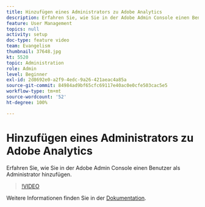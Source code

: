 ```yaml
---
title: Hinzufügen eines Administrators zu Adobe Analytics
description: Erfahren Sie, wie Sie in der Adobe Admin Console einen Benutzer als Administrator hinzufügen.
feature: User Management
topics: null
activity: setup
doc-type: feature video
team: Evangelism
thumbnail: 37648.jpg
kt: 5520
topic: Administration
role: Admin
level: Beginner
exl-id: 2d8692e0-a2f9-4edc-9a26-421aeac4a85a
source-git-commit: 84984ad9bf65cfc69117e40ac0e0cfe503cac5e5
workflow-type: tm+mt
source-wordcount: '52'
ht-degree: 100%

---
```


# Hinzufügen eines Administrators zu Adobe Analytics

Erfahren Sie, wie Sie in der Adobe Admin Console einen Benutzer als Administrator hinzufügen.

>[!VIDEO](https://video.tv.adobe.com/v/37648/?quality=12&learn=on)

Weitere Informationen finden Sie in der [Dokumentation](https://helpx.adobe.com/de/enterprise/using/admin-console.html).
